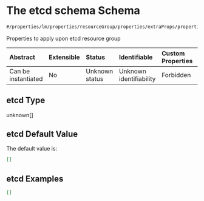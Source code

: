# The etcd schema Schema

```txt
#/properties/lm/properties/resourceGroup/properties/extraProps/properties/etcd#/properties/lm/properties/resourceGroup/properties/extraProps/properties/etcd
```

Properties to apply upon etcd resource group

| Abstract            | Extensible | Status         | Identifiable            | Custom Properties | Additional Properties | Access Restrictions | Defined In                                                        |
| :------------------ | :--------- | :------------- | :---------------------- | :---------------- | :-------------------- | :------------------ | :---------------------------------------------------------------- |
| Can be instantiated | No         | Unknown status | Unknown identifiability | Forbidden         | Allowed               | none                | [values.schema.json\*](values.schema.json "open original schema") |

## etcd Type

unknown\[]

## etcd Default Value

The default value is:

```json
[]
```

## etcd Examples

```json
[]
```
